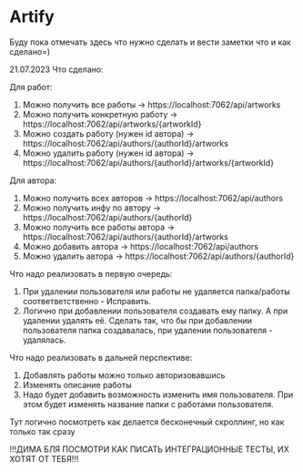 # Artify

Буду пока отмечать здесь что нужно сделать и вести заметки что и как сделано=)

21.07.2023
Что сделано:

Для работ:

1. Можно получить все работы -> https://localhost:7062/api/artworks
2. Можно получить конкретную работу -> https://localhost:7062/api/artworks/{artworkId}
3. Можно создать работу (нужен id автора) -> https://localhost:7062/api/authors/{authorId}/artworks
4. Можно удалить работу (нужен id автора) -> https://localhost:7062/api/authors/{authorId}/artworks/{artworkId}

Для автора:

1. Можно получить всех авторов -> https://localhost:7062/api/authors
2. Можно получить инфу по автору -> https://localhost:7062/api/authors/{authorId}
3. Можно получить все работы автора -> https://localhost:7062/api/authors/{authorId}/artworks
4. Можно добавить автора -> https://localhost:7062/api/authors
5. Можно удалить автора -> https://localhost:7062/api/authors/{authorId}

Что надо реализовать в первую очередь:

1. При удалении пользователя или работы не удаляется папка/работы соответветственно - Исправить.
2. Логично при добавлении пользователя создавать ему папку. А при удалении удалять её.
   Сделать так, что бы при добавлении пользователя папка создавалась, при удалении пользователя - удалялась.

Что надо реализовать в дальней перспективе:

1. Добавлять работы можно только авторизовавшись
2. Изменять описание работы
3. Надо будет добавить возможность изменить имя пользователя. При этом будет изменять название папки с работами пользователя.

Тут логично посмотреть как делается бесконечный скроллинг, но как только так сразу

!!!ДИМА БЛЯ ПОСМОТРИ КАК ПИСАТЬ ИНТЕГРАЦИОННЫЕ ТЕСТЫ, ИХ ХОТЯТ ОТ ТЕБЯ!!!
